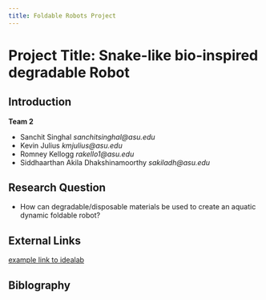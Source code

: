 ```yaml
---
title: Foldable Robots Project
---
```


# Project Title: Snake-like bio-inspired degradable Robot

## Introduction

**Team 2**

* Sanchit Singhal _sanchitsinghal@asu.edu_
* Kevin Julius _kmjulius@asu.edu_
* Romney Kellogg _rakello1@asu.edu_
* Siddhaarthan Akila Dhakshinamoorthy _sakiladh@asu.edu_


## Research Question

* How can degradable/disposable materials be used to create an aquatic dynamic
foldable robot?


## External Links

[example link to idealab](https://idealab.asu.edu)


## Biblography
